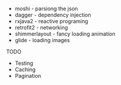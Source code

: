  * moshi - parsiong the json
 * dagger - dependency injection
 * rxjava2 - reactive programing
 * retrofit2 - networking
 * shimmerlayout - fancy loading animation
 * glide - loading images

TODO
- Testing
- Caching
- Pagination